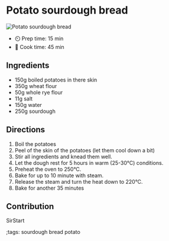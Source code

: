 # Potato sourdough bread

![Potato sourdough bread](pix/sourdough-potato-bread.webp)

- ⏲️ Prep time: 15 min
- 🍳 Cook time: 45 min

## Ingredients

- 150g boiled potatoes in there skin
- 350g wheat flour
- 50g whole rye flour
- 11g salt
- 150g water
- 250g sourdough

## Directions

1. Boil the potatoes
2. Peel of the skin of the potatoes (let them cool down a bit)
3. Stir all ingredients and knead them well.
4. Let the dough rest for 5 hours in warm (25-30°C) conditions.
5. Preheat the oven to 250°C.
6. Bake for up to 10 minute with steam.
7. Release the steam and turn the heat down to 220°C.
8. Bake for another 35 minutes

## Contribution

SirStart

;tags: sourdough bread potato